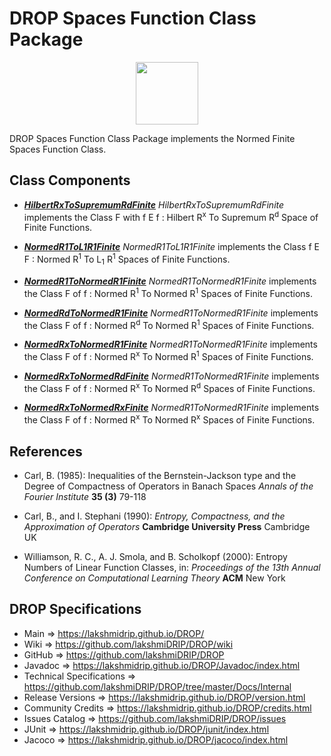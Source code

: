 # DROP Spaces Function Class Package

<p align="center"><img src="https://github.com/lakshmiDRIP/DROP/blob/master/DRIP_Logo.gif?raw=true" width="100"></p>

DROP Spaces Function Class Package implements the Normed Finite Spaces Function Class.


## Class Components

 * [***HilbertRxToSupremumRdFinite***](https://github.com/lakshmiDRIP/DROP/tree/master/src/main/java/org/drip/spaces/functionclass/HilbertRxToSupremumRdFinite.java)
 <i>HilbertRxToSupremumRdFinite</i> implements the Class F with f E f : Hilbert R<sup>x</sup> To Supremum
 R<sup>d</sup> Space of Finite Functions.

 * [***NormedR1ToL1R1Finite***](https://github.com/lakshmiDRIP/DROP/tree/master/src/main/java/org/drip/spaces/functionclass/NormedR1ToL1R1Finite.java)
 <i>NormedR1ToL1R1Finite</i> implements the Class f E F : Normed R<sup>1</sup> To L<sub>1</sub> R<sup>1</sup>
 Spaces of Finite Functions.

 * [***NormedR1ToNormedR1Finite***](https://github.com/lakshmiDRIP/DROP/tree/master/src/main/java/org/drip/spaces/functionclass/NormedR1ToNormedR1Finite.java)
 <i>NormedR1ToNormedR1Finite</i> implements the Class F of f : Normed R<sup>1</sup> To Normed R<sup>1</sup>
 Spaces of Finite Functions.

 * [***NormedRdToNormedR1Finite***](https://github.com/lakshmiDRIP/DROP/tree/master/src/main/java/org/drip/spaces/functionclass/NormedRdToNormedR1Finite.java)
 <i>NormedR1ToNormedR1Finite</i> implements the Class F of f : Normed R<sup>d</sup> To Normed R<sup>1</sup>
 Spaces of Finite Functions.

 * [***NormedRxToNormedR1Finite***](https://github.com/lakshmiDRIP/DROP/tree/master/src/main/java/org/drip/spaces/functionclass/NormedRxToNormedR1Finite.java)
 <i>NormedR1ToNormedR1Finite</i> implements the Class F of f : Normed R<sup>x</sup> To Normed R<sup>1</sup>
 Spaces of Finite Functions.

 * [***NormedRxToNormedRdFinite***](https://github.com/lakshmiDRIP/DROP/tree/master/src/main/java/org/drip/spaces/functionclass/NormedRxToNormedRdFinite.java)
 <i>NormedR1ToNormedR1Finite</i> implements the Class F of f : Normed R<sup>x</sup> To Normed R<sup>d</sup>
 Spaces of Finite Functions.

 * [***NormedRxToNormedRxFinite***](https://github.com/lakshmiDRIP/DROP/tree/master/src/main/java/org/drip/spaces/functionclass/NormedRxToNormedRxFinite.java)
 <i>NormedR1ToNormedR1Finite</i> implements the Class F of f : Normed R<sup>x</sup> To Normed R<sup>x</sup>
 Spaces of Finite Functions.


## References

 * Carl, B. (1985): Inequalities of the Bernstein-Jackson type and the Degree of Compactness of Operators in
 	Banach Spaces <i>Annals of the Fourier Institute</i> <b>35 (3)</b> 79-118

 * Carl, B., and I. Stephani (1990): <i>Entropy, Compactness, and the Approximation of Operators</i>
 	<b>Cambridge University Press</b> Cambridge UK

 * Williamson, R. C., A. J. Smola, and B. Scholkopf (2000): Entropy Numbers of Linear Function Classes, in:
 	<i>Proceedings of the 13th Annual Conference on Computational Learning Theory</i> <b>ACM</b> New York


## DROP Specifications

 * Main                     => https://lakshmidrip.github.io/DROP/
 * Wiki                     => https://github.com/lakshmiDRIP/DROP/wiki
 * GitHub                   => https://github.com/lakshmiDRIP/DROP
 * Javadoc                  => https://lakshmidrip.github.io/DROP/Javadoc/index.html
 * Technical Specifications => https://github.com/lakshmiDRIP/DROP/tree/master/Docs/Internal
 * Release Versions         => https://lakshmidrip.github.io/DROP/version.html
 * Community Credits        => https://lakshmidrip.github.io/DROP/credits.html
 * Issues Catalog           => https://github.com/lakshmiDRIP/DROP/issues
 * JUnit                    => https://lakshmidrip.github.io/DROP/junit/index.html
 * Jacoco                   => https://lakshmidrip.github.io/DROP/jacoco/index.html

